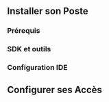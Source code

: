 ## Installer son Poste

### Prérequis

### SDK et outils

### Configuration IDE

## Configurer ses Accès
